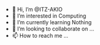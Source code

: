 - 👋 Hi, I’m @ITZ-AKIO
- 👀 I’m interested in Computing 
- 🌱 I’m currently learning Nothing
- 💞️ I’m looking to collaborate on ...
- 📫 How to reach me ...

<!---
Hello You are born just like GOD wanted you to so don't doubt yourself. You are beautiful just the way you are. A PERFECT BODY WITH A PERFECT SMILE. LOVE YOUR BODY AND YOURSELF.
--->

